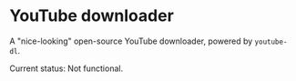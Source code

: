 # YouTube downloader

A "nice-looking" open-source YouTube downloader, powered by `youtube-dl`.

Current status: Not functional.
